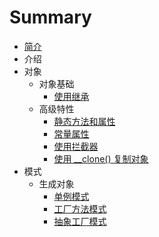 # Summary

* [简介](README.md)
* 介绍
* 对象
    * 对象基础
        * [使用继承](object/use_extends.md)
    * 高级特性
        * [静态方法和属性](advanced/static.md)
        * [常量属性](advanced/const.md)
        * [使用拦截器](advanced/interceptor.md)
        * [使用 __clone() 复制对象](advanced/clone.md)
* 模式
    * 生成对象
        * [单例模式](mode/new/single.md)
        * [工厂方法模式](mode/new/factory.md)
        * [抽象工厂模式](mode/new/abstract-factory.md)
